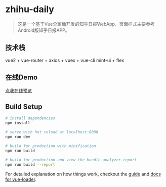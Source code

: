 # zhihu-daily

> 这是一个基于Vue全家桶开发的知乎日报WebApp，页面样式主要参考Android版知乎日报APP。

## 技术栈
vue2 + vue-router + axios + vuex + vue-cli 
mint-ui + flex

## 在线Demo
[点我在线预览](https://lili-an.github.io/zhihu-daily/)

## Build Setup

``` bash
# install dependencies
npm install

# serve with hot reload at localhost:8080
npm run dev

# build for production with minification
npm run build

# build for production and view the bundle analyzer report
npm run build --report
```

For detailed explanation on how things work, checkout the [guide](http://vuejs-templates.github.io/webpack/) and [docs for vue-loader](http://vuejs.github.io/vue-loader).
